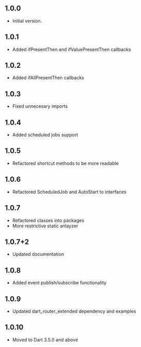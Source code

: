 ## 1.0.0

- Initial version.

## 1.0.1

- Added ifPresentThen and ifValuePresentThen callbacks

## 1.0.2

- Added ifAllPresentThen callbacks

## 1.0.3

- Fixed unnecesary imports

## 1.0.4

- Added scheduled jobs support

## 1.0.5

- Refactored shortcut methods to be more readable

## 1.0.6

- Refactored ScheduledJob and AutoStart to interfaces

## 1.0.7

- Refactored classes into packages
- More restrictive static anlayzer

## 1.0.7+2

- Updated documentation

## 1.0.8

- Added event publish/subscribe functionality

## 1.0.9

- Updated dart_router_extended dependency and examples

## 1.0.10

- Moved to Dart 3.5.0 and above